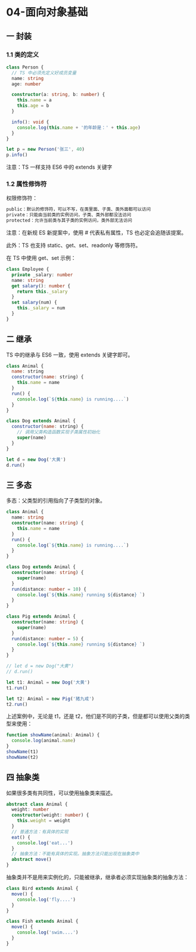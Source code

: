 # 04-面向对象基础

## 一 封装

### 1.1 类的定义

```ts
class Person {
  // TS 中必须先定义好成员变量
  name: string
  age: number

  constructor(a: string, b: number) {
    this.name = a
    this.age = b
  }

  info(): void {
    console.log(this.name + '的年龄是：' + this.age)
  }
}

let p = new Person('张三', 40)
p.info()
```

注意：TS 一样支持 ES6 中的 extends 关键字

### 1.2 属性修饰符

权限修饰符：

```txt
public：默认的修饰符，可以不写，在类里面、子类、类外面都可以访问
private：只能由当前类的实例访问，子类、类外部都没法访问
protected：允许当前类与其子类的实例访问，类外部无法访问
```

注意：在新规 ES 新提案中，使用 # 代表私有属性，TS 也必定会追随该提案。

此外：TS 也支持 static、get、set、readonly 等修饰符。

在 TS 中使用 get、set 示例：

```ts
class Employee {
  private _salary: number
  name: string
  get salary(): number {
    return this._salary
  }
  set salary(num) {
    this._salary = num
  }
}
```

## 二 继承

TS 中的继承与 ES6 一致，使用 extends 关键字即可。

```js
class Animal {
  name: string
  constructor(name: string) {
    this.name = name
  }
  run() {
    console.log(`${this.name} is running....`)
  }
}

class Dog extends Animal {
  constructor(name: string) {
    // 调用父类构造函数实现子类属性初始化
    super(name)
  }
}

let d = new Dog('大黄')
d.run()
```

## 三 多态

多态：父类型的引用指向了子类型的对象。

```ts
class Animal {
  name: string
  constructor(name: string) {
    this.name = name
  }
  run() {
    console.log(`${this.name} is running....`)
  }
}

class Dog extends Animal {
  constructor(name: string) {
    super(name)
  }
  run(distance: number = 10) {
    console.log(`${this.name} running ${distance} `)
  }
}

class Pig extends Animal {
  constructor(name: string) {
    super(name)
  }
  run(distance: number = 5) {
    console.log(`${this.name} running ${distance} `)
  }
}

// let d = new Dog("大黄")
// d.run()

let t1: Animal = new Dog('大黄')
t1.run()

let t2: Animal = new Pig('猪九戒')
t2.run()
```

上述案例中，无论是 t1，还是 t2，他们是不同的子类，但是都可以使用父类的类型来使用：

```ts
function showName(animal: Animal) {
  console.log(animal.name)
}
showName(t1)
showName(t2)
```

## 四 抽象类

如果很多类有共同性，可以使用抽象类来描述。

```ts
abstract class Animal {
  weight: number
  constructor(weight: number) {
    this.weight = weight
  }
  // 普通方法：有具体的实现
  eat() {
    console.log('eat...')
  }
  // 抽象方法：不能有具体的实现。抽象方法只能出现在抽象类中
  abstract move()
}
```

抽象类并不是用来实例化的，只能被继承，继承者必须实现抽象类的抽象方法：

```ts
class Bird extends Animal {
  move() {
    console.log('fly....')
  }
}

class Fish extends Animal {
  move() {
    console.log('swim....')
  }
}
```
